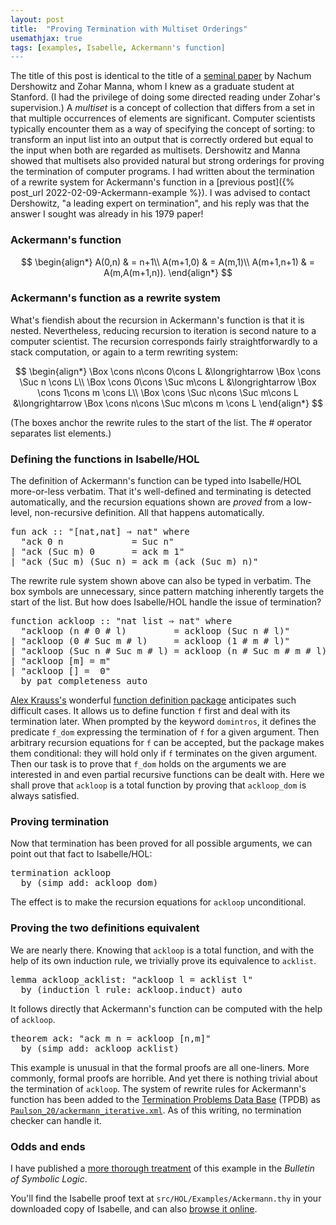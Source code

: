 ```yaml
---
layout: post
title:  "Proving Termination with Multiset Orderings"
usemathjax: true
tags: [examples, Isabelle, Ackermann's function]
---
```


The title of this post is identical to the title of a [seminal paper](https://doi.org/10.1145/359138.359142)
by Nachum Dershowitz and Zohar Manna, whom I knew as a graduate student at Stanford.
(I had the privilege of doing some directed reading under Zohar's supervision.)
A *multiset* is a concept of collection that differs from a set in that
multiple occurrences of elements are significant.
Computer scientists typically encounter them as a way of specifying
the concept of sorting: to transform an input list into an output 
that is correctly ordered but equal to the input when both are regarded as multisets.
Dershowitz and Manna showed that multisets also provided
natural but strong orderings for proving the termination of computer programs.
I had written about the termination of a rewrite system for Ackermann's function
in a [previous post]({% post_url 2022-02-09-Ackermann-example %}). 
I was advised to contact Dershowitz, "a leading
expert on termination", and his reply was that the answer I sought
was already in his 1979 paper!

### Ackermann's function



$$
\begin{align*}
	A(0,n) & = n+1\\
	A(m+1,0) & = A(m,1)\\
	A(m+1,n+1) & = A(m,A(m+1,n)).
\end{align*}
$$




### Ackermann's function as a rewrite system

What's fiendish about the recursion in Ackermann's function is that it is nested. Nevertheless, reducing recursion to iteration is second nature to a computer scientist. The recursion corresponds fairly straightforwardly to a stack computation, or again to a term rewriting system:

$$
\begin{align*}
	\Box \cons n\cons 0\cons L &\longrightarrow \Box \cons \Suc n \cons  L\\
	\Box \cons 0\cons \Suc m\cons L &\longrightarrow \Box \cons 1\cons  m \cons L\\
	\Box \cons \Suc n\cons \Suc m\cons L &\longrightarrow \Box \cons n\cons \Suc m\cons  m \cons L
\end{align*}
$$

(The boxes anchor the rewrite rules to the start of the list. The # operator separates list elements.)



### Defining the functions in Isabelle/HOL

The definition of Ackermann's function can be typed into Isabelle/HOL more-or-less verbatim.
That it's well-defined and terminating is detected automatically, and the recursion equations shown are *proved* from a low-level, non-recursive definition. All that happens automatically.

<pre class="source">
<span class="keyword1"><span class="command">fun</span> <span class="entity">ack</span></span><span> </span><span class="main">::</span><span> </span><span class="quoted quoted"><span>"</span><span class="main">[</span>nat<span class="main">,</span>nat<span class="main">]</span><span> </span><span class="main">⇒</span><span> </span>nat<span>"</span></span><span> </span><span class="keyword2 keyword">where</span><span>
  </span><span class="quoted quoted"><span>"</span><span class="free">ack</span><span> </span><span class="main">0</span><span> </span><span class="free bound entity">n</span><span>             </span><span class="main">=</span><span> </span>Suc<span> </span><span class="free bound entity">n</span><span>"</span></span><span>
</span><span class="main">|</span><span> </span><span class="quoted quoted"><span>"</span><span class="free">ack</span><span> </span><span class="main">(</span>Suc<span> </span><span class="free bound entity">m</span><span class="main">)</span><span> </span><span class="main">0</span><span>       </span><span class="main">=</span><span> </span><span class="free">ack</span><span> </span><span class="free bound entity">m</span><span> </span><span class="main">1</span><span>"</span></span><span>
</span><span class="main">|</span><span> </span><span class="quoted quoted"><span>"</span><span class="free">ack</span><span> </span><span class="main">(</span>Suc<span> </span><span class="free bound entity">m</span><span class="main">)</span><span> </span><span class="main">(</span>Suc<span> </span><span class="free bound entity">n</span><span class="main">)</span><span> </span><span class="main">=</span><span> </span><span class="free">ack</span><span> </span><span class="free bound entity">m</span><span> </span><span class="main">(</span><span class="free">ack</span><span> </span><span class="main">(</span>Suc<span> </span><span class="free bound entity">m</span><span class="main">)</span><span> </span><span class="free bound entity">n</span><span class="main">)</span><span>"</span></span>
</pre>

The rewrite rule system shown above can also be typed in verbatim.
The box symbols are unnecessary, since pattern matching inherently targets the start of the list.
But how does Isabelle/HOL handle the issue of termination?

<pre class="source">
<span class="keyword1 command">function</span><span> </span><span class="entity">ackloop</span><span> </span><span class="main">::</span><span> </span><span class="quoted quoted"><span>"</span>nat<span> </span>list<span> </span><span class="main">⇒</span><span> </span>nat<span>"</span></span><span> </span><span class="keyword2 keyword">where</span><span>
  </span><span class="quoted quoted"><span>"</span><span class="free">ackloop</span><span> </span><span class="main">(</span><span class="free bound entity">n</span><span> </span><span class="main">#</span><span> </span><span class="main">0</span><span> </span><span class="main">#</span><span> </span><span class="free bound entity">l</span><span class="main">)</span><span>         </span><span class="main">=</span><span> </span><span class="free">ackloop</span><span> </span><span class="main">(</span>Suc<span> </span><span class="free bound entity">n</span><span> </span><span class="main">#</span><span> </span><span class="free bound entity">l</span><span class="main">)</span><span>"</span></span><span>
</span><span class="main">|</span><span> </span><span class="quoted quoted"><span>"</span><span class="free">ackloop</span><span> </span><span class="main">(</span><span class="main">0</span><span> </span><span class="main">#</span><span> </span>Suc<span> </span><span class="free bound entity">m</span><span> </span><span class="main">#</span><span> </span><span class="free bound entity">l</span><span class="main">)</span><span>     </span><span class="main">=</span><span> </span><span class="free">ackloop</span><span> </span><span class="main">(</span><span class="main">1</span><span> </span><span class="main">#</span><span> </span><span class="free bound entity">m</span><span> </span><span class="main">#</span><span> </span><span class="free bound entity">l</span><span class="main">)</span><span>"</span></span><span>
</span><span class="main">|</span><span> </span><span class="quoted quoted"><span>"</span><span class="free">ackloop</span><span> </span><span class="main">(</span>Suc<span> </span><span class="free bound entity">n</span><span> </span><span class="main">#</span><span> </span>Suc<span> </span><span class="free bound entity">m</span><span> </span><span class="main">#</span><span> </span><span class="free bound entity">l</span><span class="main">)</span><span> </span><span class="main">=</span><span> </span><span class="free">ackloop</span><span> </span><span class="main">(</span><span class="free bound entity">n</span><span> </span><span class="main">#</span><span> </span>Suc<span> </span><span class="free bound entity">m</span><span> </span><span class="main">#</span><span> </span><span class="free bound entity">m</span><span> </span><span class="main">#</span><span> </span><span class="free bound entity">l</span><span class="main">)</span><span>"</span></span><span>
</span><span class="main">|</span><span> </span><span class="quoted quoted"><span>"</span><span class="free">ackloop</span><span> </span><span class="main">[</span><span class="free bound entity">m</span><span class="main">]</span><span> </span><span class="main">=</span><span> </span><span class="free bound entity">m</span><span>"</span></span><span>
</span><span class="main">|</span><span> </span><span class="quoted quoted"><span>"</span><span class="free">ackloop</span><span> </span><span class="main">[]</span><span> </span><span class="main">=</span><span>  </span><span class="main">0</span><span>"</span></span><span>
  </span><span class="keyword1 command">by</span><span> </span><span class="operator">pat_completeness</span><span> </span><span class="operator">auto</span>
</pre>

[Alex Krauss's](https://www21.in.tum.de/~krauss/) wonderful [function definition package](https://isabelle.in.tum.de/dist/Isabelle/doc/functions.pdf) anticipates such difficult cases.
It allows us to define function `f` first and deal with its termination later.
When prompted by the keyword `domintros`, it defines the predicate `f_dom` expressing the termination of `f` for a given argument. Then arbitrary recursion equations for `f` can be accepted, but the package makes them conditional: they will hold only if `f` terminates on the given argument.
Then our task is to prove that `f_dom` holds on the arguments we are interested in
and even partial recursive functions can be dealt with.
Here we shall prove that `ackloop` is a total function by proving that `ackloop_dom` is always satisfied.

### Proving termination


Now that termination has been proved for all possible arguments, we can point out that fact to Isabelle/HOL:

<pre class="source">
<span class="keyword1 command">termination</span><span> </span><span class="quoted">ackloop</span><span>
  </span><span class="keyword1 command">by</span><span> </span><span class="main">(</span><span class="operator">simp</span><span> </span><span class="quasi_keyword">add</span><span class="main main">:</span><span> </span>ackloop_dom<span class="main">)</span>
</pre>

The effect is to make the recursion equations for `ackloop` unconditional.

### Proving the two definitions equivalent

We are nearly there. Knowing that `ackloop` is a total function, and with the help of its own induction rule, we trivially prove its equivalence to `acklist`.

<pre class="source">
<span class="keyword1 command">lemma</span><span> </span>ackloop_acklist<span class="main">:</span><span> </span><span class="quoted quoted"><span>"</span>ackloop<span> </span><span class="free">l</span><span> </span><span class="main">=</span><span> </span>acklist<span> </span><span class="free">l</span><span>"</span></span><span>
  </span><span class="keyword1 command">by</span><span> </span><span class="main">(</span><span class="operator">induction</span><span> </span><span class="quoted free">l</span><span> </span><span class="quasi_keyword">rule</span><span class="main main">:</span><span> </span>ackloop.induct<span class="main">)</span><span> </span><span class="operator">auto</span>
</pre>

It follows directly that Ackermann's function can be computed with the help of `ackloop`.

<pre class="source">
<span class="keyword1 command">theorem</span><span> </span>ack<span class="main">:</span><span> </span><span class="quoted quoted"><span>"</span>ack<span> </span><span class="free">m</span><span> </span><span class="free">n</span><span> </span><span class="main">=</span><span> </span>ackloop<span> </span><span class="main">[</span><span class="free">n</span><span class="main">,</span><span class="free">m</span><span class="main">]</span><span>"</span></span><span>
  </span><span class="keyword1 command">by</span><span> </span><span class="main">(</span><span class="operator">simp</span><span> </span><span class="quasi_keyword">add</span><span class="main main">:</span><span> </span>ackloop_acklist<span class="main">)</span>
</pre>

This example is unusual in that the formal proofs are all one-liners. More commonly, formal proofs are horrible. And yet there is nothing trivial about the termination of `ackloop`.
The system of rewrite rules for Ackermann's function has been added to the [Termination Problems Data Base](http://termination-portal.org/wiki/TPDB) (TPDB) as 
[`Paulson_20/ackermann_iterative.xml`](https://termcomp.github.io/tpdb.html?ver=11.2&path=TRS_Standard%2FPaulson_20%2Fackermann_iterative.xml).
As of this writing, no termination checker can handle it.

### Odds and ends

I have published a [more thorough treatment](https://doi.org/10.1017/bsl.2021.47) of this example in the *Bulletin of Symbolic Logic*.

You'll find the Isabelle proof text at `src/HOL/Examples/Ackermann.thy` in your downloaded copy of Isabelle, and can also [browse it online](https://isabelle.in.tum.de/dist/library/HOL/HOL-Examples/Ackermann.html).

